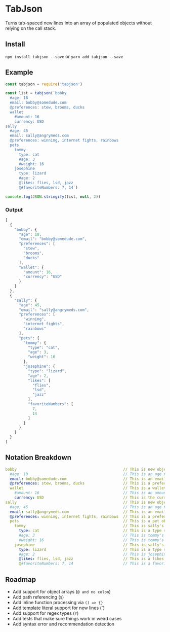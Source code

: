 # TabJson

Turns tab-spaced new lines into an array of populated objects without relying on the call stack.

## Install

`npm install tabjson --save` or `yarn add tabjson --save`

## Example

```javascript
const tabjson = require('tabjson')

const list = tabjson(`bobby
  #age: 18
  email: bobby@somedude.com
  @preferences: stew, brooms, ducks
  wallet
    #amount: 16
    currency: USD
sally
  #age: 45
  email: sally@angrymeds.com
  @preferences: winning, internet fights, rainbows
  pets
    tommy
      type: cat
      #age: 3
      #weight: 16
    josephine
      type: lizard
      #age: 2
      @likes: flies, lsd, jazz
      @#favoriteNumbers: 7, 14`)

console.log(JSON.stringify(list, null, 2))
```

### Output

```javascript
[
  {
    "bobby": {
      "age": 18,
      "email": "bobby@somedude.com",
      "preferences": [
        "stew",
        "brooms",
        "ducks"
      ],
      "wallet": {
        "amount": 16,
        "currency": "USD"
      }
    }
  },
  {
    "sally": {
      "age": 45,
      "email": "sally@angrymeds.com",
      "preferences": [
        "winning",
        "internet fights",
        "rainbows"
      ],
      "pets": {
        "tommy": {
          "type": "cat",
          "age": 3,
          "weight": 16
        },
        "josephine": {
          "type": "lizard",
          "age": 2,
          "likes": [
            "flies",
            "lsd",
            "jazz"
          ],
          "favoriteNumbers": [
            7,
            14
          ]
        }
      }
    }
  }
]
```

## Notation Breakdown

```yaml
bobby                                               // This is new object with a property called 'bobby' (no colon)
  #age: 18                                          // This is an age number of bobby (#)
  email: bobby@somedude.com                         // This is an email string of bobby
  @preferences: stew, brooms, ducks                 // This is a preferences arrary of bobby (@)
  wallet                                            // This is a wallet object of bobby (no colon)
    #amount: 16                                     // This is an amount number of bobby's wallet (#)
    currency: USD                                   // This is the currency string of bobby's wallet (#)
sally                                               // This is new object with a property called 'sally' (no colon)
  #age: 45                                          // This is an age number of sally (#)
  email: sally@angrymeds.com                        // This is an email string of sally
  @preferences: winning, internet fights, rainbows  // This is a preferences array of sally (@)
  pets                                              // This is a pet object of sally (no colon)
    tommy                                           // This is sally's pet named tommy (no colon)
      type: cat                                     // This is a type string of tommy
      #age: 3                                       // This is tommy's age number (#)
      #weight: 16                                   // This is tommy's weight number (#)
    josephine                                       // This is sally's pet named josephine (no colon)
      type: lizard                                  // This is a type string of josephine
      #age: 2                                       // This is josephine's age number (#)
      @likes: flies, lsd, jazz                      // This is a likes arrary of josephine (@)
      @#favoriteNumbers: 7, 14                      // This is a favorite numbers number array of josephine (@#)
```

## Roadmap

* Add support for object arrays (`@ and no colon`)
* Add path referencing (`$`)
* Add inline function processing via `() => {}`
* Add template literal support for new lines (`)
* Add support for regex types (`?`)
* Add tests that make sure things work in weird cases
* Add syntax error and recommendation detection